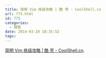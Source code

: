 ```yaml
---
title: 简明 Vim 练级攻略 | 酷 壳 - CoolShell.cn
url: 775.html
id: 775
categories:
  - 随笔
date: 2014-03-28 18:35:52
tags:
---
```


[简明 Vim 练级攻略 | 酷 壳 - CoolShell.cn](http://coolshell.cn/articles/5426.html).